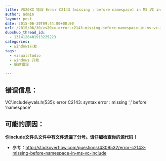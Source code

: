 ```yaml
---
title: VS20XX 错误 Error C2143 (missing ; before namespace) in MS VC include
author: admin
layout: post
date: 2015-06-30T09:44:00+00:00
url: /2015/06/30/vs20xx-error-c2143-missing-before-namespace-in-ms-vc-include.html
duoshuo_thread_id:
  - 1314126401913225223
categories:
  - windows开发
tags:
  - visualstudio
  - windows 开发
  - 编译错误

---
```

## 错误信息：

VC\include\yvals.h(535): error C2143: syntax error : missing &#8216;;&#8217; before &#8216;namespace&#8217;

## 可能的原因：

<!--more-->

**你include文件头文件中有文件遗漏了分号。请仔细检查你的源代码！**

  * 参考：<a href="http://stackoverflow.com/questions/4309532/error-c2143-missing-before-namespace-in-ms-vc-include" target="_blank">http://stackoverflow.com/questions/4309532/error-c2143-missing-before-namespace-in-ms-vc-include</a>